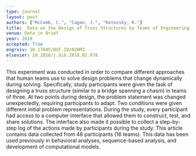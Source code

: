 ```yaml
---
type: journal
layout: post
authors: ["McComb, C.", "Cagan, J.", "Kotovsky, K."]
title:  Data on the Design of Truss Structures by Teams of Engineering Students
venue: Data in Brief
year: 2018
accepted: True
engrxiv: 10.17605/OSF.IO/N2HM3
elsevier: 10.1016/j.dib.2018.02.078
---
```

This experiment was conducted in order to compare different approaches that human teams use to solve design problems that change dynamically during solving. Specifically, study participants were given the task of designing a truss structure (similar to a bridge spanning a chasm) in teams of three. At two points during design, the problem statement was changed unexpectedly, requiring participants to adapt. Two conditions were given different initial problem representations. During the study, every participant had access to a computer interface that allowed them to construct, test, and share solutions. The interface also made it possible to collect a step-by-step log of the actions made by participants during the study. This article contains data collected from 48 participants (16 teams). This data has been used previously in behavioral analyses, sequence-based analysis, and development of computational models.
